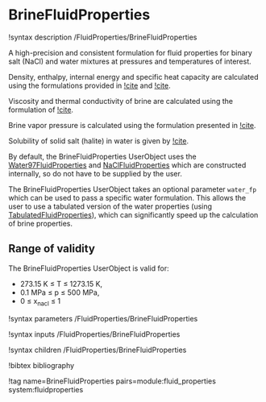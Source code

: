 # BrineFluidProperties

!syntax description /FluidProperties/BrineFluidProperties

A high-precision and consistent formulation for fluid properties for binary salt (NaCl) and water
mixtures at pressures and temperatures of interest.

Density, enthalpy, internal energy and specific heat capacity are
calculated using the formulations provided in [!cite](driesner2007a) and [!cite](driesner2007b).

Viscosity and thermal conductivity of brine are calculated using the formulation of [!cite](phillips1981).

Brine vapor pressure is calculated using the formulation presented in [!cite](haas1976).

Solubility of solid salt (halite) in water is given by [!cite](potter1977).

By default, the BrineFluidProperties UserObject uses the [Water97FluidProperties](/Water97FluidProperties.md)
and [NaClFluidProperties](/NaClFluidProperties.md) which are constructed internally, so do not have to be
supplied by the user.

The BrineFluidProperties UserObject takes an optional parameter `water_fp` which can be used to pass
a specific water formulation. This allows the user to use a tabulated version of the water properties
(using [TabulatedFluidProperties](/TabulatedFluidProperties.md)), which can significantly speed up the
calculation of brine properties. 

## Range of validity

The BrineFluidProperties UserObject is valid for:

- 273.15 K $\le$ T $\le$ 1273.15 K,
- 0.1 MPa $\le$ p $\le$ 500 MPa,
- 0 $\le$ x$_{\mathrm{nacl}}$ $\le$ 1

!syntax parameters /FluidProperties/BrineFluidProperties

!syntax inputs /FluidProperties/BrineFluidProperties

!syntax children /FluidProperties/BrineFluidProperties

!bibtex bibliography

!tag name=BrineFluidProperties pairs=module:fluid_properties system:fluidproperties
